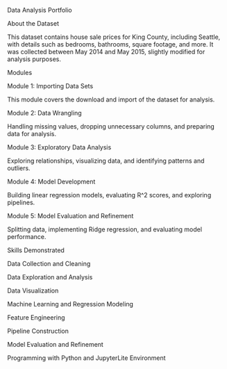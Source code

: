 Data Analysis Portfolio

About the Dataset

This dataset contains house sale prices for King County, including Seattle, with details such as bedrooms, bathrooms, square footage, and more. It was collected between May 2014 and May 2015, slightly modified for analysis purposes.


Modules

Module 1: Importing Data Sets

This module covers the download and import of the dataset for analysis.


Module 2: Data Wrangling

Handling missing values, dropping unnecessary columns, and preparing data for analysis.


Module 3: Exploratory Data Analysis

Exploring relationships, visualizing data, and identifying patterns and outliers.


Module 4: Model Development

Building linear regression models, evaluating R^2 scores, and exploring pipelines.


Module 5: Model Evaluation and Refinement

Splitting data, implementing Ridge regression, and evaluating model performance.


Skills Demonstrated

Data Collection and Cleaning

Data Exploration and Analysis

Data Visualization

Machine Learning and Regression Modeling

Feature Engineering

Pipeline Construction

Model Evaluation and Refinement

Programming with Python and JupyterLite Environment
